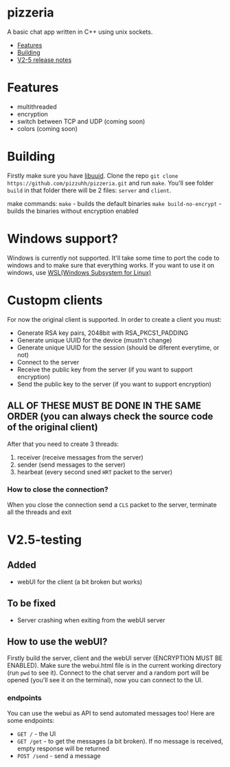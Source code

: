 # pizzeria
A basic chat app written in C++ using unix sockets. 

- [Features](#features)
- [Building](#building)
- [V2-5 release notes](#v2-testing)

# Features
 - multithreaded
 - encryption
 - switch between TCP and UDP (coming soon)
 - colors (coming soon)

# Building
Firstly make sure you have [libuuid](https://linux.die.net/man/3/libuuid). Clone the repo `git clone https://github.com/pizzuhh/pizzeria.git` and run `make`. You'll see folder `build` in that folder there will be 2 files: `server` and `client`.

make commands:
`make` - builds the default binaries
`make build-no-encrypt` - builds the binaries without encryption enabled

# Windows support?
Windows is currently not supported. It'll take some time to port the code to windows and to make sure that everything works. If you want to use it on windows, use [WSL(Windows Subsystem for Linux)](https://learn.microsoft.com/en-us/windows/wsl/)

# Custopm clients
For now the original client is supported. In order to create a client you must:
- Generate RSA key pairs, 2048bit with RSA_PKCS1_PADDING
- Generate unique UUID for the device (mustn't change)
- Generate unique UUID for the session (should be diferent everytime, or not)
- Connect to the server 
- Receive the public key from the server (if you want to support encryption)
- Send the public key to the server (if you want to support encryption)
## ALL OF THESE MUST BE DONE IN THE SAME ORDER (you can always check the source code of the original client)
After that you need to create 3 threads:
1. receiver (receive messages from the server)
2. sender (send messages to the server)
3. hearbeat (every second sned `HRT` packet to the server)
### How to close the connection?
When you close the connection send a `CLS` packet to the server, terminate all the threads and exit

# V2.5-testing
## Added
- webUI for the client (a bit broken but works)
## To be fixed
- Server crashing when exiting from the webUI server
## How to use the webUI?
Firstly build the server, client and the webUI server (ENCRYPTION MUST BE ENABLED). Make sure the webui.html file is in the current working directory (run `pwd` to see it). Connect to the chat server and a random port will be opened (you'll see it on the terminal), now you can connect to the UI.
### endpoints
You can use the webui as API to send automated messages too! Here are some endpoints:
- ``GET /`` - the UI
- ``GET /get`` - to get the messages (a bit broken). If no message is received, empty response will be returned
- ``POST /send`` - send a message
